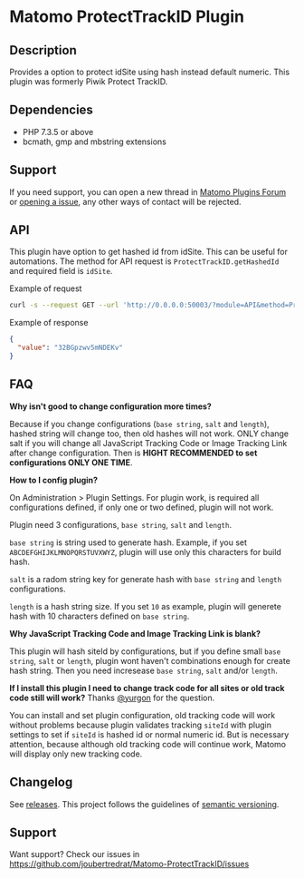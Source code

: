 # Matomo ProtectTrackID Plugin

## Description

Provides a option to protect idSite using hash instead default numeric. This plugin was formerly Piwik Protect TrackID.

## Dependencies

* PHP 7.3.5 or above
* bcmath, gmp and mbstring extensions

## Support

If you need support, you can open a new thread in [Matomo Plugins Forum](https://forum.matomo.org/c/plugins-platform/11) or [opening a issue](https://github.com/joubertredrat/Matomo-ProtectTrackID/issues/new), any other ways of contact will be rejected.

## API

This plugin have option to get hashed id from idSite. This can be useful for automations. The method for API request is `ProtectTrackID.getHashedId` and required field is `idSite`.

Example of request
```bash
curl -s --request GET --url 'http://0.0.0.0:50003/?module=API&method=ProtectTrackID.getHashedId&token_auth=d367fc84b4198c977cc72af45eb5a81b&idSite=1&format=JSON'
```
Example of response
```json
{
  "value": "32BGpzwv5mNDEKv"
}
```

## FAQ

__Why isn't good to change configuration more times?__

Because if you change configurations (`base string`, `salt` and `length`), hashed string will change too, then old hashes will not work. ONLY change salt if you will change all JavaScript Tracking Code or Image Tracking Link after change configuration. Then is **HIGHT RECOMMENDED to set configurations ONLY ONE TIME**.

__How to I config plugin?__

On Administration > Plugin Settings. For plugin work, is required all configurations defined, if only one or two defined, plugin will not work.

Plugin need 3 configurations, `base string`, `salt` and `length`.

`base string` is string used to generate hash. Example, if you set `ABCDEFGHIJKLMNOPQRSTUVXWYZ`, plugin will use only this characters for build hash.

`salt` is a radom string key for generate hash with `base string` and `length` configurations.

`length` is a hash string size. If you set `10` as example, plugin will generete hash with 10 characters defined on `base string`.

__Why JavaScript Tracking Code and Image Tracking Link is blank?__

This plugin will hash siteId by configurations, but if you define small `base string`, `salt` or `length`, plugin wont haven't combinations enough for create hash string. Then you need incresease `base string`, `salt` and/or `length`.

__If I install this plugin I need to change track code for all sites or old track code still will work?__ Thanks [@yurgon](https://github.com/yurgon) for the question.

You can install and set plugin configuration, old tracking code will work without problems because plugin validates tracking `siteId` with plugin settings to set if `siteId` is hashed id or normal numeric id. But is necessary attention, because although old tracking code will continue work, Matomo will display only new tracking code.


## Changelog

See [releases](https://github.com/joubertredrat/Matomo-ProtectTrackID/releases). This project follows the guidelines of [semantic versioning](http://semver.org).

## Support

Want support? Check our issues in https://github.com/joubertredrat/Matomo-ProtectTrackID/issues
